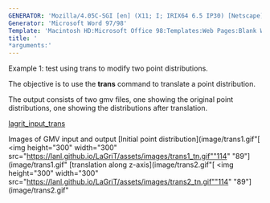 ```yaml
---
GENERATOR: 'Mozilla/4.05C-SGI [en] (X11; I; IRIX64 6.5 IP30) [Netscape]'
Generator: 'Microsoft Word 97/98'
Template: 'Macintosh HD:Microsoft Office 98:Templates:Web Pages:Blank Web Page'
title: '
*arguments:'
---
```


Example 1: test using trans to modify two point distributions.

 The objective is to use the **trans** command to translate a point
 distribution.

 The output consists of two gmv files, one showing the original point
 distributions, one showing the distributions after translation.

 [lagrit\_input\_trans](../lagrit_input_trans)

Images of GMV input and output
[Initial point
distribution](image/trans1.gif"[
<img height="300" width="300" src="https://lanl.github.io/LaGriT/assets/images/trans1_tn.gif""114"
"89"](image/trans1.gif"
[translation along
z-axis](image/trans2.gif"[
<img height="300" width="300" src="https://lanl.github.io/LaGriT/assets/images/trans2_tn.gif""114"
"89"](image/trans2.gif"

